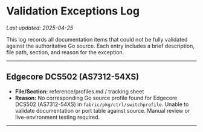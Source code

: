 # Validation Exceptions Log

_Last updated: 2025-04-25_

This log records all documentation items that could not be fully validated against the authoritative Go source. Each entry includes a brief description, file path, section, and reason for the exception.

---

## Edgecore DCS502 (AS7312-54XS)
- **File/Section:** reference/profiles.md / tracking sheet
- **Reason:** No corresponding Go source profile found for Edgecore DCS502 (AS7312-54XS) in `fabric/pkg/ctrl/switchprofile`. Unable to validate documentation or port table against source. Manual review or live-environment testing required.

---
